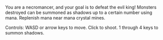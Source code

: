 You are a necromancer, and your goal is to defeat the evil king! Monsters destroyed can be summoned as shadows up to a certain number using mana. Replenish mana near mana crystal mines.

Controls: WASD or arrow keys to move. Click to shoot. 1 through 4 keys to summon shadows.